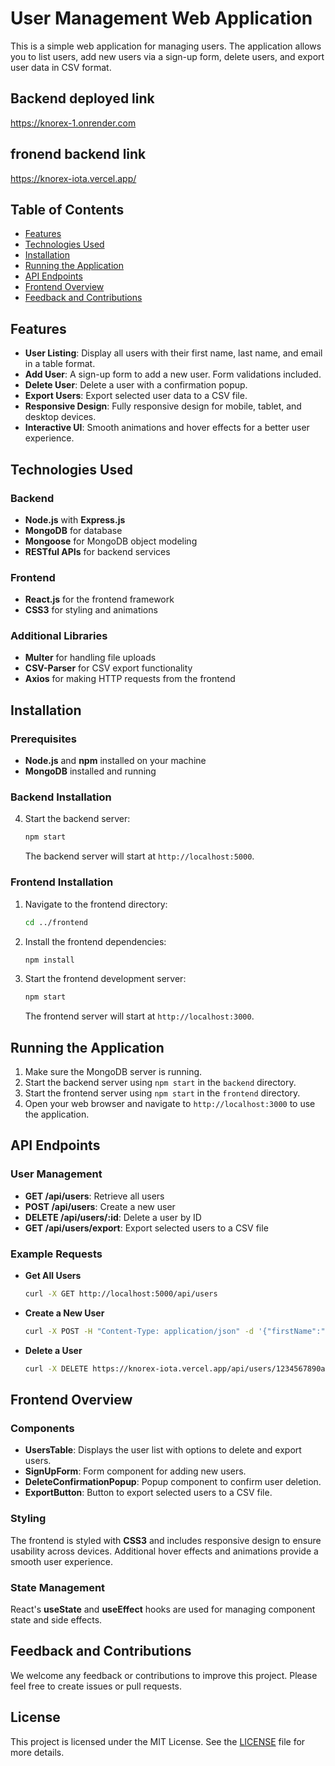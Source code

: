 # User Management Web Application

This is a simple web application for managing users. The application allows you to list users, add new users via a sign-up form, delete users, and export user data in CSV format.
 
 ## Backend deployed link
 https://knorex-1.onrender.com

 ## fronend backend link
 https://knorex-iota.vercel.app/


## Table of Contents

- [Features](#features)
- [Technologies Used](#technologies-used)
- [Installation](#installation)
- [Running the Application](#running-the-application)
- [API Endpoints](#api-endpoints)
- [Frontend Overview](#frontend-overview)
- [Feedback and Contributions](#feedback-and-contributions)

## Features

- **User Listing**: Display all users with their first name, last name, and email in a table format.
- **Add User**: A sign-up form to add a new user. Form validations included.
- **Delete User**: Delete a user with a confirmation popup.
- **Export Users**: Export selected user data to a CSV file.
- **Responsive Design**: Fully responsive design for mobile, tablet, and desktop devices.
- **Interactive UI**: Smooth animations and hover effects for a better user experience.

## Technologies Used

### Backend
- **Node.js** with **Express.js**
- **MongoDB** for database
- **Mongoose** for MongoDB object modeling
- **RESTful APIs** for backend services

### Frontend
- **React.js** for the frontend framework
- **CSS3** for styling and animations

### Additional Libraries
- **Multer** for handling file uploads
- **CSV-Parser** for CSV export functionality
- **Axios** for making HTTP requests from the frontend

## Installation

### Prerequisites
- **Node.js** and **npm** installed on your machine
- **MongoDB** installed and running

### Backend Installation




4. Start the backend server:
    ```bash
    npm start
    ```
    The backend server will start at `http://localhost:5000`.

### Frontend Installation

1. Navigate to the frontend directory:
    ```bash
    cd ../frontend
    ```

2. Install the frontend dependencies:
    ```bash
    npm install
    ```

3. Start the frontend development server:
    ```bash
    npm start
    ```
    The frontend server will start at `http://localhost:3000`.

## Running the Application

1. Make sure the MongoDB server is running.
2. Start the backend server using `npm start` in the `backend` directory.
3. Start the frontend server using `npm start` in the `frontend` directory.
4. Open your web browser and navigate to `http://localhost:3000` to use the application.

## API Endpoints

### User Management
- **GET /api/users**: Retrieve all users
- **POST /api/users**: Create a new user
- **DELETE /api/users/:id**: Delete a user by ID
- **GET /api/users/export**: Export selected users to a CSV file

### Example Requests

- **Get All Users**
    ```bash
    curl -X GET http://localhost:5000/api/users
    ```

- **Create a New User**
    ```bash
    curl -X POST -H "Content-Type: application/json" -d '{"firstName":"John", "lastName":"Doe", "email":"john@example.com", "password":"12345"}' https://knorex-iota.vercel.app/api/users
    ```

- **Delete a User**
    ```bash
    curl -X DELETE https://knorex-iota.vercel.app/api/users/1234567890abcdef12345678
    ```

## Frontend Overview

### Components
- **UsersTable**: Displays the user list with options to delete and export users.
- **SignUpForm**: Form component for adding new users.
- **DeleteConfirmationPopup**: Popup component to confirm user deletion.
- **ExportButton**: Button to export selected users to a CSV file.

### Styling
The frontend is styled with **CSS3** and includes responsive design to ensure usability across devices. Additional hover effects and animations provide a smooth user experience.

### State Management
React's **useState** and **useEffect** hooks are used for managing component state and side effects.

## Feedback and Contributions

We welcome any feedback or contributions to improve this project. Please feel free to create issues or pull requests.

## License

This project is licensed under the MIT License. See the [LICENSE](LICENSE) file for more details.
